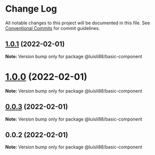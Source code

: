 # Change Log

All notable changes to this project will be documented in this file.
See [Conventional Commits](https://conventionalcommits.org) for commit guidelines.

## [1.0.1](https://github.com/luisli88/test-nx-lerna/compare/@luisli88/basic-component@0.0.2...@luisli88/basic-component@1.0.1) (2022-02-01)

**Note:** Version bump only for package @luisli88/basic-component





# [1.0.0](https://github.com/luisli88/test-nx-lerna/compare/@luisli88/basic-component@0.0.2...@luisli88/basic-component@1.0.0) (2022-02-01)

**Note:** Version bump only for package @luisli88/basic-component





## [0.0.3](https://github.com/luisli88/test-nx-lerna/compare/@luisli88/basic-component@0.0.2...@luisli88/basic-component@0.0.3) (2022-02-01)

**Note:** Version bump only for package @luisli88/basic-component





## 0.0.2 (2022-02-01)

**Note:** Version bump only for package @luisli88/basic-component
